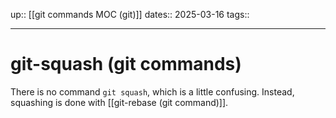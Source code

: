 up:: [[git commands MOC (git)]]
dates:: 2025-03-16
tags:: 

---

# git-squash (git commands)

There is no command `git squash`, which is a little confusing. Instead, squashing is done with [[git-rebase (git command)]].